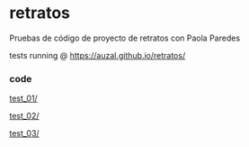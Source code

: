 # retratos
Pruebas de código de proyecto de retratos con Paola Paredes 

tests running @ https://auzal.github.io/retratos/


### code

[test_01/](test_01/)

[test_02/](test_02/)

[test_03/](test_03/)
